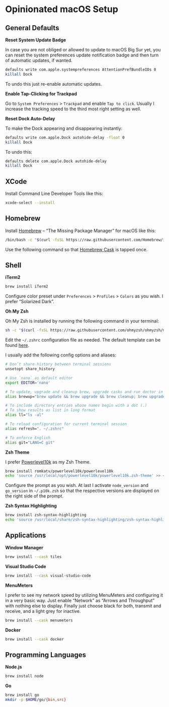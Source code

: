 # Opinionated macOS Setup

## General Defaults

**Reset System Update Badge**

In case you are not obliged or allowed to update to macOS Big Sur yet, you can reset the system preferences update notification badge and then turn of automatic updates, if wanted.

```bash
defaults write com.apple.systempreferences AttentionPrefBundleIDs 0
killall Dock
```

To undo this just re-enable automatic updates.

**Enable Tap-Clicking for Trackpad**

Go to `System Preferences` > `Trackpad` and enable `Tap to click`. Usually I increase the tracking speed to the third most right setting as well.

**Reset Dock Auto-Delay**

To make the Dock appearing and disappearing instantly:

```bash
defaults write com.apple.Dock autohide-delay -float 0
killall Dock
```

To undo this:

```bash
defaults delete com.apple.Dock autohide-delay
killall Dock
```

## XCode

Install Command Line Developer Tools like this:

```bash
xcode-select --install
```

## Homebrew

Install [Homebrew](https://brew.sh) – “The Missing Package Manager” for macOS like this:

```bash
/bin/bash -c "$(curl -fsSL https://raw.githubusercontent.com/Homebrew/install/HEAD/install.sh)"
```

Use the following command so that [Homebrew Cask](https://github.com/Homebrew/homebrew-cask) is tapped once.

## Shell

**iTerm2**

```bash
brew install iTerm2
```

Configure color preset under `Preferences` > `Profiles` > `Colors` as you wish. I prefer “Solarized Dark”.

**Oh My Zsh**

Oh My Zsh is installed by running the following command in your terminal:

```bash
sh -c "$(curl -fsSL https://raw.githubusercontent.com/ohmyzsh/ohmyzsh/master/tools/install.sh)"
```

Edit the `~/.zshrc` configuration file as needed. The default template can be found [here](https://raw.githubusercontent.com/ohmyzsh/ohmyzsh/master/templates/zshrc.zsh-template).

I usually add the following config options and aliases:

```bash
# Don’t share history between terminal sessions
unsetopt share_history

# Use `nano` as default editor
export EDITOR='nano'

# To update, upgrade and cleanup brew, upgrade casks and run doctor in one command
alias brewup="brew update && brew upgrade && brew cleanup; brew upgrade --cask; brew doctor"

# To include directory entries whose names begin with a dot (.)
# To show results as list in long format
alias ll="ls -al"

# To reload configuration for current terminal session
alias refresh=". ~/.zshrc"

# To enforce English
alias git="LANG=C git"
```

**Zsh Theme**

I prefer [Powerlevel10k](https://github.com/romkatv/powerlevel10k) as my Zsh Theme.

```bash
brew install romkatv/powerlevel10k/powerlevel10k
echo 'source /usr/local/opt/powerlevel10k/powerlevel10k.zsh-theme' >> ~/.zshrc
```

Configure the prompt as you wish. At last I activate `node_version` and `go_version` in `~/.p10k.zsh` so that the respective versions are displayed on the right side of the prompt.

**Zsh Syntax Highlighting**

```bash
brew install zsh-syntax-highlighting
echo 'source /usr/local/share/zsh-syntax-highlighting/zsh-syntax-highlighting.zsh' >> ~/.zshrc
```

## Applications

**Window Manager**

```bash
brew install --cask tiles
```

**Visual Studio Code**

```bash
brew install --cask visual-studio-code
```

**MenuMeters**

I prefer to see my network speed by utilizing MenuMeters and configuring it in a very basic way. Just enable “Network” as “Arrows and Throughput” with nothing else to display. Finally just choose black for both, transmit and receive, and a light grey for inactive.

```bash
brew install --cask menumeters
```

**Docker**

```bash
brew install --cask docker
```

## Programming Languages

**Node.js**

```bash
brew install node
```

**Go**

```bash
brew install go
mkdir -p $HOME/go/{bin,src}
```
